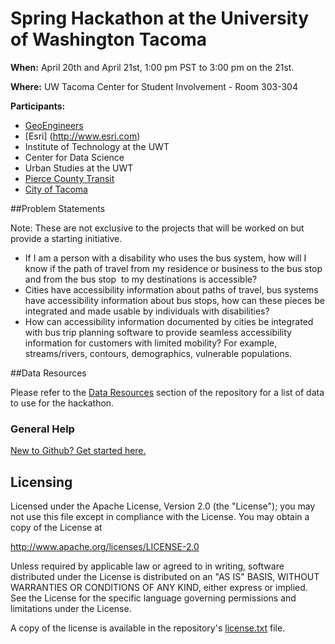 # Spring Hackathon at the University of Washington Tacoma

<b>When:</b> April 20th and April 21st, 1:00 pm PST to 3:00 pm on the 21st.

<b>Where:</b> UW Tacoma Center for Student Involvement - Room 303-304

<b>Participants:</b>
* [GeoEngineers](http://www.geoengineers.com)
* [Esri] (http://www.esri.com)
* Institute of Technology at the UWT
* Center for Data Science
* Urban Studies at the UWT
* [Pierce County Transit](http://www.piercetransit.org/)
* [City of Tacoma](http://www.cityoftacoma.org/)

##Problem Statements

Note: These are not exclusive to the projects that will be worked on but provide a starting initiative.

* If I am a person with a disability who uses the bus system, how will I know if the path of travel from my residence or business to the bus stop and from the bus stop  to my destinations is accessible?
* Cities have accessibility information about paths of travel, bus systems have accessibility information about bus stops, how can these pieces be integrated and made usable by individuals with disabilities? 
* How can accessibility information documented by cities be integrated with bus trip planning software to provide seamless accessibility information for customers with limited mobility? For example, streams/rivers, contours, demographics, vulnerable populations.


##Data Resources

Please refer to the [Data Resources](https://github.com/GeoEngineers/tacoma_ada_hackathon/blob/master/datasources.md) section of the repository for a list of data to use for the hackathon.

### General Help
[New to Github? Get started here.](http://htmlpreview.github.com/?https://github.com/Esri/esri.github.com/blob/master/help/esri-getting-to-know-github.html)

## Licensing

Licensed under the Apache License, Version 2.0 (the "License");
you may not use this file except in compliance with the License.
You may obtain a copy of the License at

   http://www.apache.org/licenses/LICENSE-2.0

Unless required by applicable law or agreed to in writing, software
distributed under the License is distributed on an "AS IS" BASIS,
WITHOUT WARRANTIES OR CONDITIONS OF ANY KIND, either express or implied.
See the License for the specific language governing permissions and
limitations under the License.

A copy of the license is available in the repository's
[license.txt](license.txt) file.
